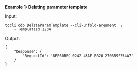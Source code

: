 **Example 1: Deleting parameter template**



Input: 

```
tccli cdb DeleteParamTemplate --cli-unfold-argument  \
    --TemplateId 1234
```

Output: 
```
{
    "Response": {
        "RequestId": "6EF60BEC-0242-43AF-BB20-270359FB54A7"
    }
}
```

